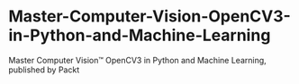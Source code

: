 # Master-Computer-Vision-OpenCV3-in-Python-and-Machine-Learning
Master Computer Vision™ OpenCV3 in Python and Machine Learning, published by Packt
